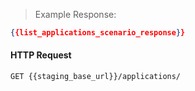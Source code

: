 > Example Response:

```json
{{list_applications_scenario_response}}
```

#### HTTP Request

`GET {{staging_base_url}}/applications/`

